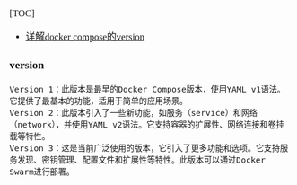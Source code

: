 <span  style="font-family: Simsun,serif; font-size: 17px; ">

[TOC]

- [详解docker compose的version](https://cloud.tencent.com/developer/article/2291042)

### version

~~~
Version 1：此版本是最早的Docker Compose版本，使用YAML v1语法。它提供了最基本的功能，适用于简单的应用场景。
Version 2：此版本引入了一些新功能，如服务（service）和网络（network），并使用YAML v2语法。它支持容器的扩展性、网络连接和卷挂载等特性。
Version 3：这是当前广泛使用的版本，它引入了更多功能和选项。它支持服务发现、密钥管理、配置文件和扩展性等特性。此版本可以通过Docker Swarm进行部署。
~~~

</span>